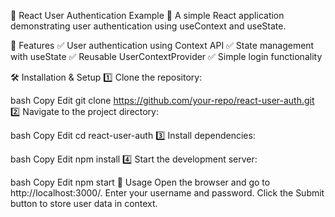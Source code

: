 🌟 React User Authentication Example
🚀 A simple React application demonstrating user authentication using useContext and useState.

📌 Features
✅ User authentication using Context API
✅ State management with useState
✅ Reusable UserContextProvider
✅ Simple login functionality


🛠️ Installation & Setup
1️⃣ Clone the repository:

bash
Copy
Edit
git clone https://github.com/your-repo/react-user-auth.git
2️⃣ Navigate to the project directory:

bash
Copy
Edit
cd react-user-auth
3️⃣ Install dependencies:

bash
Copy
Edit
npm install
4️⃣ Start the development server:

bash
Copy
Edit
npm start
🚀 Usage
Open the browser and go to http://localhost:3000/.
Enter your username and password.
Click the Submit button to store user data in context.
